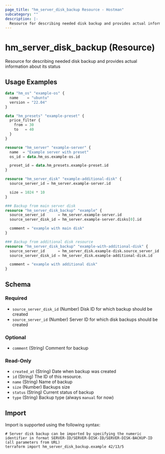 ```yaml
---
page_title: "hm_server_disk_backup Resource - Hostman"
subcategory: ""
description: |-
  Resource for describing needed disk backup and provides actual information about its status
---
```


# hm_server_disk_backup (Resource)

Resource for describing needed disk backup and provides actual information about its status

## Usage Examples

```terraform
data "hm_os" "example-os" {
  name    = "ubuntu"
  version = "22.04"
}

data "hm_presets" "example-preset" {
  price_filter {
    from = 30
    to   = 40
  }
}

resource "hm_server" "example-server" {
  name  = "Example server with preset"
  os_id = data.hm_os.example-os.id

  preset_id = data.hm_presets.example-preset.id
}

resource "hm_server_disk" "example-additional-disk" {
  source_server_id = hm_server.example-server.id

  size = 1024 * 10
}

### Backup from main server disk
resource "hm_server_disk_backup" "example" {
  source_server_id      = hm_server.example-server.id
  source_server_disk_id = hm_server.example-server.disks[0].id

  comment = "example with main disk"
}

### Backup from additional disk resource
resource "hm_server_disk_backup" "example-with-additional-disk" {
  source_server_id      = hm_server_disk.example-disk.source_server_id
  source_server_disk_id = hm_server_disk.example-additional-disk.id

  comment = "example with additional disk"
}
```
<!-- schema generated by tfplugindocs -->
## Schema

### Required

- `source_server_disk_id` (Number) Disk ID for which backup should be created
- `source_server_id` (Number) Server ID for which disk backups should be created

### Optional

- `comment` (String) Comment for backup

### Read-Only

- `created_at` (String) Date when backup was created
- `id` (String) The ID of this resource.
- `name` (String) Name of backup
- `size` (Number) Backups size
- `status` (String) Current status of backup
- `type` (String) Backup type (always `manual` for now)

## Import

Import is supported using the following syntax:

```shell
# Server disk backup can be imported by specifying the numeric identifier in format SERVER-ID/SERVER-DISK-ID/SERVER-DISK-BACKUP-ID (all parameters from URL)
terraform import hm_server_disk_backup.example 42/13/5
```